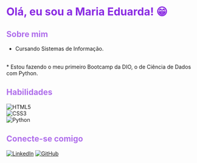 <span style="color:#8A2BE2">

# Olá, eu sou a Maria Eduarda! 😁
</span>

<span style="color:#af6eeb">

## Sobre mim
</span>

* Cursando Sistemas de Informação.
<br>
* Estou fazendo o meu primeiro Bootcamp da DIO, o de Ciência de Dados com Python.


<span style="color:#af6eeb">

## Habilidades 
</span>

![HTML5](https://img.shields.io/badge/HTML5-000?style=for-the-badge&logo=html5) 
<br>
![CSS3](https://img.shields.io/badge/CSS3-000?style=for-the-badge&logo=css3&logoColor=264CE4) 
<br>
![Python](https://img.shields.io/badge/Python-000?style=for-the-badge&logo=python) 


<span style="color:#af6eeb">

## Conecte-se comigo
</span>

[![LinkedIn](https://img.shields.io/badge/LinkedIn-000?style=for-the-badge&logo=linkedin&logoColor=0E76A8)](https://www.linkedin.com/in/maria-eduarda-guimarães-lima-378bb5258/)
[![GitHub](https://img.shields.io/badge/GitHub-000?style=for-the-badge&logo=github&logoColor=)](https://github.com/MariaEduarda-Lima)
